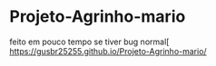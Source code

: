 # Projeto-Agrinho-mario
feito em pouco tempo se tiver bug normal[
https://gusbr25255.github.io/Projeto-Agrinho-mario/
